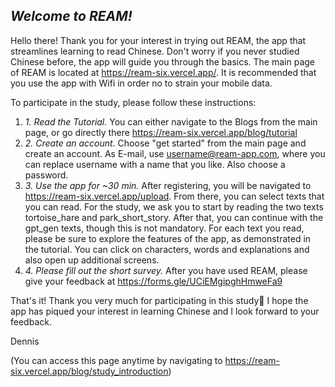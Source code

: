 ## _Welcome to REAM!_

Hello there! Thank you for your interest in trying out REAM, the app that streamlines learning to read Chinese. Don't worry if you never studied Chinese before, the app will guide you through the basics. The main page of REAM is located at https://ream-six.vercel.app/. It is recommended that you use the app with Wifi in order no to strain your mobile data.

To participate in the study, please follow these instructions:

1. _1. Read the Tutorial._ You can either navigate to the Blogs from the main page, or go directly there https://ream-six.vercel.app/blog/tutorial
2. _2. Create an account._ Choose "get started" from the main page and create an account. As E-mail, use username@ream-app.com, where you can replace username with a name that you like. Also choose a password.
3. _3. Use the app for ~30 min._ After registering, you will be navigated to https://ream-six.vercel.app/upload. From there, you can select texts that you can read. For the study, we ask you to start by reading the two texts
 tortoise_hare and park_short_story. After that, you can continue with the gpt_gen texts, though this is not mandatory.
For each text you read, please be sure to explore the features of the app, as demonstrated in the tutorial. You can click on characters, words and explanations and also open up additional screens.
5. _4. Please fill out the short survey._ After you have used REAM, please give your feedback at https://forms.gle/UCiEMgipghHmweFa9

That's it! Thank you very much for participating in this study🤗 I hope the app has piqued your interest in learning Chinese and I look forward to your feedback.

Dennis

(You can access this page anytime by navigating to https://ream-six.vercel.app/blog/study_introduction)
